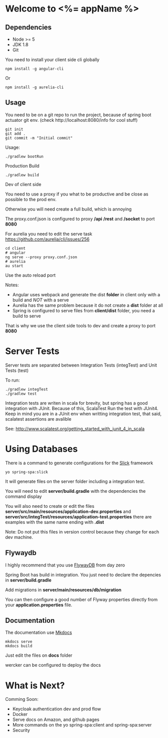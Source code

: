 # Welcome to <%= appName %>

## Dependencies

* Node >= 5
* JDK 1.8
* Git

You need to install your client side cli globally

    npm install -g angular-cli 

Or
    
    npm install -g aurelia-cli

## Usage

You need to be on a git repo to run the project, because of spring boot actuator git env. (check http://localhost:8080/info for cool stuff)

    git init
    git add .
    git commit -m "Initial commit"

Usage:

    ./gradlew bootRun

Production Build

    ./gradlew build

Dev of client side

You need to use a proxy if you what to be productive and be close as possible to the prod env.

Otherwise you will need create a full build, which is annoying

The proxy.conf.json is configured to proxy **/api** **/rest** and **/socket** to port **8080**

For aurelia you need to edit the serve task https://github.com/aurelia/cli/issues/256

    cd client
    # angular
    ng serve --proxy proxy.conf.json
    # aurelia
    au start

Use the auto reload port

Notes: 

- Angular uses webpack and generate the dist **folder** in client only with a build and *NOT* with a serve
- Aurelia has the same problem because it do not create a **dist** folder at all
- Spring is configured to serve files from **client/dist** folder, you need a build to serve

That is why we use the client side tools to dev and create a proxy to port **8080**

# Server Tests

Server tests are separated between Integration Tests (integTest) and Unit Tests (test)

To run:

    ./gradlew integTest
    ./gradlew test

Integration tests are writen in scala for brevity, but spring has a good integration with JUnit.
Because of this, ScalaTest Run the test with JUnit4. Keep in mind you are in a JUnit env 
when writting integration test, that said, scalatest assertions are avalible

See: http://www.scalatest.org/getting_started_with_junit_4_in_scala

# Using Databases

There is a command to generate configurations for the [Slick] framework

    yo spring-spa:slick

It will generate files on the server folder including a integration test.

You will need to edit **server/build.gradle** with the dependencies the command display

You will also need to create or edit the files **server/src/main/resources/application-dev.properties** and 
**server/src/integTest/resources/application-test.properties** there are examples with the same name ending with **.dist**

Note: Do not put this files in version control because they change for each dev machine.

## Flywaydb

I highly recommend that you use [FlywayDB] from day zero

Spring Boot has build in integration. You just need to declare the depencies in **server/build.gradle** 

Add migrations in **server/main/resources/db/migration**

You can then configure a good number of Flyway properties directly from your **application.properties** file.

## Documentation

The documentation use [Mkdocs]

    mkdocs serve
    mkdocs build

Just edit the files on **docs** folder

wercker can be configured to deploy the docs

# What is Next?

Comming Soon:

* Keycloak authentication dev and prod flow
* Docker
* Serve docs on Amazon, and github pages
* More commands on the yo spring-spa:client and spring-spa:server
* Security

[Slick]: http://slick.lightbend.com
[FlywayDB]: https://flywaydb.org/
[Mkdocs]: http://www.mkdocs.org/